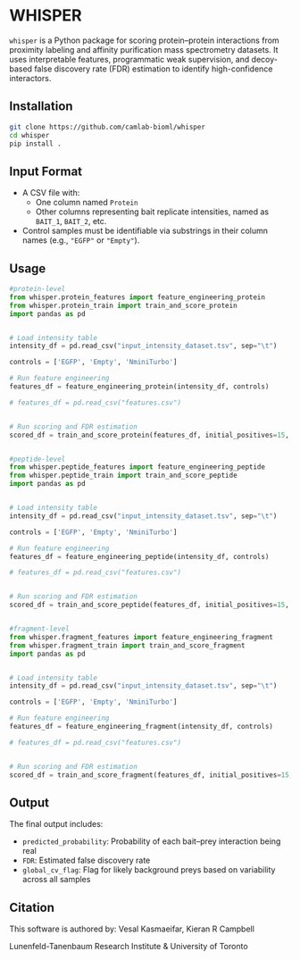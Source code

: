 # WHISPER

`whisper` is a Python package for scoring protein–protein interactions from proximity labeling and affinity purification mass spectrometry datasets. It uses interpretable features, programmatic weak supervision, and decoy-based false discovery rate (FDR) estimation to identify high-confidence interactors.

## Installation

```bash
git clone https://github.com/camlab-bioml/whisper
cd whisper
pip install .
```

## Input Format

- A CSV file with:
  - One column named `Protein`
  - Other columns representing bait replicate intensities, named as `BAIT_1`, `BAIT_2`, etc.
- Control samples must be identifiable via substrings in their column names (e.g., `"EGFP"` or `"Empty"`).

## Usage

```python
#protein-level
from whisper.protein_features import feature_engineering_protein
from whisper.protein_train import train_and_score_protein
import pandas as pd


# Load intensity table
intensity_df = pd.read_csv("input_intensity_dataset.tsv", sep="\t")

controls = ['EGFP', 'Empty', 'NminiTurbo']

# Run feature engineering
features_df = feature_engineering_protein(intensity_df, controls)

# features_df = pd.read_csv("features.csv")


# Run scoring and FDR estimation
scored_df = train_and_score_protein(features_df, initial_positives=15, initial_negatives=200)


#peptide-level
from whisper.peptide_features import feature_engineering_peptide
from whisper.peptide_train import train_and_score_peptide
import pandas as pd


# Load intensity table
intensity_df = pd.read_csv("input_intensity_dataset.tsv", sep="\t")

controls = ['EGFP', 'Empty', 'NminiTurbo']

# Run feature engineering
features_df = feature_engineering_peptide(intensity_df, controls)

# features_df = pd.read_csv("features.csv")


# Run scoring and FDR estimation
scored_df = train_and_score_peptide(features_df, initial_positives=15, initial_negatives=200)


#fragment-level
from whisper.fragment_features import feature_engineering_fragment
from whisper.fragment_train import train_and_score_fragment
import pandas as pd


# Load intensity table
intensity_df = pd.read_csv("input_intensity_dataset.tsv", sep="\t")

controls = ['EGFP', 'Empty', 'NminiTurbo']

# Run feature engineering
features_df = feature_engineering_fragment(intensity_df, controls)

# features_df = pd.read_csv("features.csv")


# Run scoring and FDR estimation
scored_df = train_and_score_fragment(features_df, initial_positives=15, initial_negatives=200)
```

## Output

The final output includes:
- `predicted_probability`: Probability of each bait–prey interaction being real
- `FDR`: Estimated false discovery rate
- `global_cv_flag`: Flag for likely background preys based on variability across all samples

## Citation

This software is authored by: Vesal Kasmaeifar, Kieran R Campbell

Lunenfeld-Tanenbaum Research Institute & University of Toronto